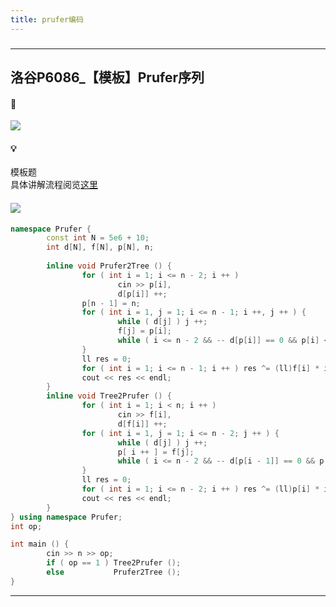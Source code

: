 ```yaml
---
title: prufer编码
---
```

###  
<hr>

## 洛谷P6086_【模板】Prufer序列

#### 🔗
<a href="https://www.luogu.com.cn/problem/P6086"><img src="https://img-blog.csdnimg.cn/f1bb3253695b48d0b864787235e289a0.png"></a>

#### 💡
模板题  
具体讲解流程阅览<a href="https://chivas-regal.github.io/%E5%9B%BE%E8%AE%BA/2021/11/03/Prufer%E7%BC%96%E7%A0%81.html">这里</a>

#### <img src="https://img-blog.csdnimg.cn/20210713144601841.png" >

```cpp
namespace Prufer {
        const int N = 5e6 + 10;
        int d[N], f[N], p[N], n;
        
        inline void Prufer2Tree () {
                for ( int i = 1; i <= n - 2; i ++ )
                        cin >> p[i],
                        d[p[i]] ++;
                p[n - 1] = n;
                for ( int i = 1, j = 1; i <= n - 1; i ++, j ++ ) {
                        while ( d[j] ) j ++;
                        f[j] = p[i];
                        while ( i <= n - 2 && -- d[p[i]] == 0 && p[i] < j ) f[p[i]] = p[i + 1], i ++;
                }
                ll res = 0;
                for ( int i = 1; i <= n - 1; i ++ ) res ^= (ll)f[i] * i;
                cout << res << endl;
        }
        inline void Tree2Prufer () {
                for ( int i = 1; i < n; i ++ )
                        cin >> f[i],
                        d[f[i]] ++;
                for ( int i = 1, j = 1; i <= n - 2; j ++ ) {
                        while ( d[j] ) j ++;
                        p[ i ++ ] = f[j];
                        while ( i <= n - 2 && -- d[p[i - 1]] == 0 && p[i - 1] < j ) p[ i ++ ] = f[p[i - 1]];
                }
                ll res = 0;
                for ( int i = 1; i <= n - 2; i ++ ) res ^= (ll)p[i] * i;
                cout << res << endl;
        }
} using namespace Prufer;
int op;

int main () {
        cin >> n >> op;
        if ( op == 1 ) Tree2Prufer ();
        else           Prufer2Tree ();
}

```

<hr>
